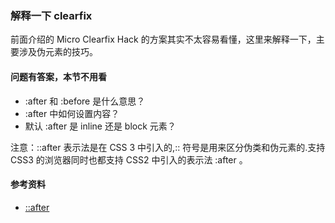 ### 解释一下 clearfix

前面介绍的 Micro Clearfix Hack 的方案其实不太容易看懂，这里来解释一下，主要涉及伪元素的技巧。

#### 问题有答案，本节不用看

* :after 和 :before 是什么意思？
* :after 中如何设置内容？
* 默认 :after 是 inline 还是 block 元素？

注意：::after 表示法是在 CSS 3 中引入的,:: 符号是用来区分伪类和伪元素的.支持 CSS3 的浏览器同时也都支持 CSS2 中引入的表示法 :after 。

#### 参考资料

* [::after](https://developer.mozilla.org/zh-CN/docs/Web/CSS/::after)
